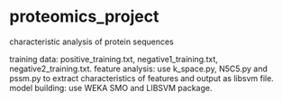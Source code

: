 # proteomics_project
characteristic analysis of protein sequences

training data: positive_training.txt, negative1_training.txt, negative2_training.txt.
feature analysis: use k_space.py, N5C5.py and pssm.py to extract characteristics of features and output as libsvm file.
model building: use WEKA SMO and LIBSVM package.
